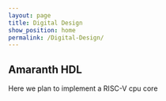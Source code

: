 ```yaml
---
layout: page
title: Digital Design
show_position: home
permalink: /Digital-Design/
---
```


## Amaranth HDL

Here we plan to implement a RISC-V cpu core


